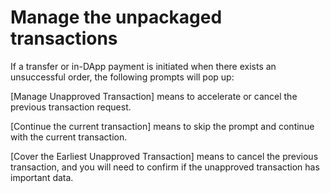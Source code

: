 # Manage the unpackaged transactions

If a transfer or in-DApp payment is initiated when there exists an unsuccessful order, the following prompts will pop up:

\[Manage Unapproved Transaction] means to accelerate or cancel the previous transaction request.

\[Continue the current transaction] means to skip the prompt and continue with the current transaction.

\[Cover the Earliest Unapproved Transaction] means to cancel the previous transaction, and you will need to confirm if the unapproved transaction has important data.
